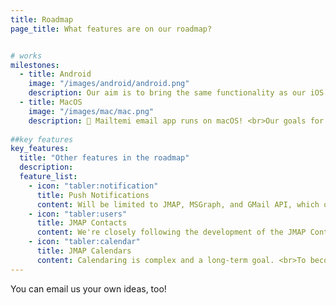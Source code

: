 ```yaml
---
title: Roadmap
page_title: What features are on our roadmap?


# works
milestones:
  - title: Android
    image: "/images/android/android.png"
    description: Our aim is to bring the same functionality as our iOS version to Android, using native Android components and UX principles. <br>This will ensure a seamless, optimized, and intuitive email experience tailored for Android users. <br><br>The alpha stage of developing our Android app is underway, and we are gearing up for a beta program. If you're interested in testing and providing feedback, please contact us at **[support@mailtemi.com](support@mailtemi.com)** to join the initiative in refining and enhancing our Android experience. 
  - title: MacOS
    image: "/images/mac/mac.png"
    description: 🚀 Mailtemi email app runs on macOS! <br>Our goals for the MacOS version of our app are ambitious. <br>We aim to provide full offline support, not just a cached subset of messages like in mobile versions We're also working on features that will allow you to copy or move messages between accounts. <br><br>Additionally, we're developing the ability to import and export messages in **[MBOX](https://en.wikipedia.org/wiki/Mbox)** format. <br>While there is still work to be done, we're excited about the progress we've made so far.
              
##key features
key_features:
  title: "Other features in the roadmap"
  description:  
  feature_list:
    - icon: "tabler:notification"  
      title: Push Notifications
      content: Will be limited to JMAP, MSGraph, and GMail API, which offer this notification mechanisms.<br><br>IMAP cannot achieve push notifications without requiring access to the user's password, which is not acceptable and will not be supported.
    - icon: "tabler:users"  
      title: JMAP Contacts
      content: We're closely following the development of the JMAP Contacts specification. <br> Once it has completed the RFC process, we plan to support it in our application. <br>This will allow us to provide even more robust and efficient contact management features.
    - icon: "tabler:calendar"  
      title: JMAP Calendars
      content: Calendaring is complex and a long-term goal. <br>To become a fully-featured collaboration app, we are committed to adding JMAP calendar support in the future.
---
```

You can email us your own ideas, too!<br />
